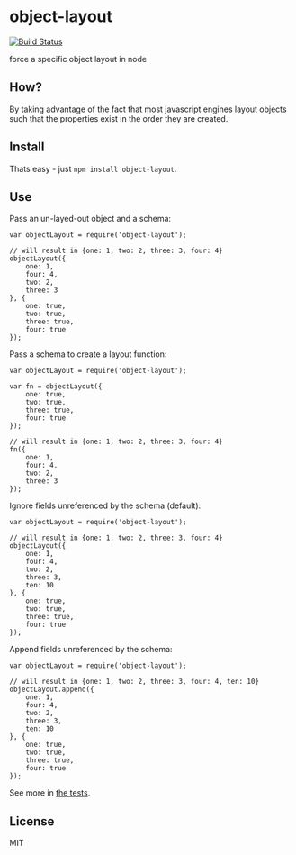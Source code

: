 # object-layout

[![Build Status](https://travis-ci.org/bengreenier/object-layout.svg?branch=master)](https://travis-ci.org/bengreenier/object-layout)

force a specific object layout in node

## How?

By taking advantage of the fact that most javascript engines layout objects
such that the properties exist in the order they are created.

## Install

Thats easy - just `npm install object-layout`.

## Use

Pass an un-layed-out object and a schema:
```
var objectLayout = require('object-layout');

// will result in {one: 1, two: 2, three: 3, four: 4}
objectLayout({
    one: 1,
    four: 4,
    two: 2,
    three: 3
}, {
    one: true,
    two: true,
    three: true,
    four: true
});
```

Pass a schema to create a layout function:
```
var objectLayout = require('object-layout');

var fn = objectLayout({
    one: true,
    two: true,
    three: true,
    four: true
});

// will result in {one: 1, two: 2, three: 3, four: 4}
fn({
    one: 1,
    four: 4,
    two: 2,
    three: 3
});
```

Ignore fields unreferenced by the schema (default):
```
var objectLayout = require('object-layout');

// will result in {one: 1, two: 2, three: 3, four: 4}
objectLayout({
    one: 1,
    four: 4,
    two: 2,
    three: 3,
    ten: 10
}, {
    one: true,
    two: true,
    three: true,
    four: true
});
```

Append fields unreferenced by the schema:
```
var objectLayout = require('object-layout');

// will result in {one: 1, two: 2, three: 3, four: 4, ten: 10}
objectLayout.append({
    one: 1,
    four: 4,
    two: 2,
    three: 3,
    ten: 10
}, {
    one: true,
    two: true,
    three: true,
    four: true
});
```

See more in [the tests](./test).

## License

MIT